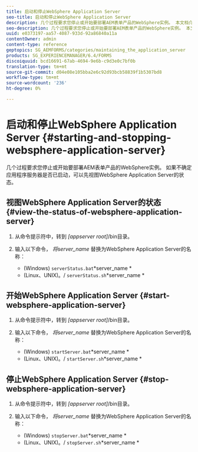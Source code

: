 ```yaml
---
title: 启动和停止WebSphere Application Server
seo-title: 启动和停止WebSphere Application Server
description: 几个过程要求您停止或开始要部署AEM表单产品的WebSphere实例。 本文档介绍如何开始和停止WebSphere Application Server。
seo-description: 几个过程要求您停止或开始要部署AEM表单产品的WebSphere实例。 本文档介绍如何开始和停止WebSphere Application Server。
uuid: e0373197-aa57-4087-933d-92a86840a11a
contentOwner: admin
content-type: reference
geptopics: SG_AEMFORMS/categories/maintaining_the_application_server
products: SG_EXPERIENCEMANAGER/6.4/FORMS
discoiquuid: bcd16691-67ab-4694-9e6b-c9d3e0c7bf0b
translation-type: tm+mt
source-git-commit: d04e08e105bba2e6c92d93bcb58839f1b5307bd8
workflow-type: tm+mt
source-wordcount: '236'
ht-degree: 0%

---
```



# 启动和停止WebSphere Application Server {#starting-and-stopping-websphere-application-server}

几个过程要求您停止或开始要部署AEM表单产品的WebSphere实例。 如果不确定应用程序服务器是否已启动，可以先视图WebSphere Application Server的状态。

## 视图WebSphere Application Server的状态 {#view-the-status-of-websphere-application-server}

1. 从命令提示符中，转到 *[appserver root]*/bin目录。
1. 输入以下命令， *将server_name* 替换为WebSphere Application Server的名称：

   * (Windows) `serverStatus.bat`*server_name *
   * (Linux、UNIX)。/ `serverStatus.sh`*server_name *

## 开始WebSphere Application Server {#start-websphere-application-server}

1. 从命令提示符中，转到 *[appserver root]*/bin目录。
1. 输入以下命令， *将server_name* 替换为WebSphere Application Server的名称：

   * (Windows) `startServer.bat`*server_name *
   * (Linux、UNIX)。/ `startServer.sh`*server_name *

## 停止WebSphere Application Server {#stop-websphere-application-server}

1. 从命令提示符中，转到 *[appserver root]*/bin目录。
1. 输入以下命令， *将server_name* 替换为WebSphere Application Server的名称：

   * (Windows) `stopServer.bat`*server_name *
   * (Linux、UNIX)。/ `stopServer.sh`*server_name *


